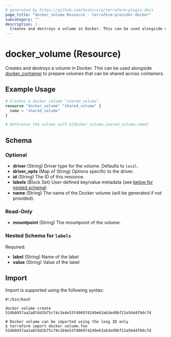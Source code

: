 ```yaml
---
# generated by https://github.com/hashicorp/terraform-plugin-docs
page_title: "docker_volume Resource - terraform-provider-docker"
subcategory: ""
description: |-
  Creates and destroys a volume in Docker. This can be used alongside docker_container to prepare volumes that can be shared across containers.
---
```

<!-- Bug: Type and Name are switched -->
# docker_volume (Resource)

Creates and destroys a volume in Docker. This can be used alongside [docker_container](/docs/providers/docker/r/container.html) to prepare volumes that can be shared across containers.

## Example Usage

```terraform
# Creates a docker volume "shared_volume".
resource "docker_volume" "shared_volume" {
  name = "shared_volume"
}

# Reference the volume with ${docker_volume.shared_volume.name}
```

<!-- schema generated by tfplugindocs -->
## Schema

### Optional

- **driver** (String) Driver type for the volume. Defaults to `local`.
- **driver_opts** (Map of String) Options specific to the driver.
- **id** (String) The ID of this resource.
- **labels** (Block Set) User-defined key/value metadata (see [below for nested schema](#nestedblock--labels))
- **name** (String) The name of the Docker volume (will be generated if not provided).

### Read-Only

- **mountpoint** (String) The mountpoint of the volume.

<a id="nestedblock--labels"></a>
### Nested Schema for `labels`

Required:

- **label** (String) Name of the label
- **value** (String) Value of the label

## Import

Import is supported using the following syntax:

```shell
#!/bin/bash

docker volume create
524b0457aa2a87dd2b75c74c3e4e53f406974249e63ab3ed9bf21e5644f9dc7d

# Docker volume can be imported using the long ID only
$ terraform import docker_volume.foo 524b0457aa2a87dd2b75c74c3e4e53f406974249e63ab3ed9bf21e5644f9dc7d
```